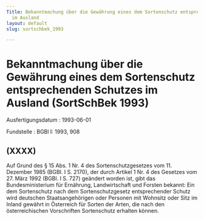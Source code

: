 ```yaml
---
Title: Bekanntmachung über die Gewährung eines dem Sortenschutz entsprechenden Schutzes
  im Ausland
layout: default
slug: sortschbek_1993

---
```


# Bekanntmachung über die Gewährung eines dem Sortenschutz entsprechenden Schutzes im Ausland (SortSchBek 1993)

Ausfertigungsdatum
:   1993-06-01

Fundstelle
:   BGBl I: 1993, 908



## (XXXX)

Auf Grund des § 15 Abs. 1 Nr. 4 des Sortenschutzgesetzes vom 11.
Dezember 1985 (BGBl. I S. 2170), der durch Artikel 1 Nr. 4 des
Gesetzes vom 27. März 1992 (BGBl. I S. 727) geändert worden ist, gibt
das Bundesministerium für Ernährung, Landwirtschaft und Forsten
bekannt:
Ein dem Sortenschutz nach dem Sortenschutzgesetz entsprechender Schutz
wird deutschen Staatsangehörigen oder Personen mit Wohnsitz oder Sitz
im Inland gewährt in Österreich für Sorten der Arten, die nach den
österreichischen Vorschriften Sortenschutz erhalten können.

